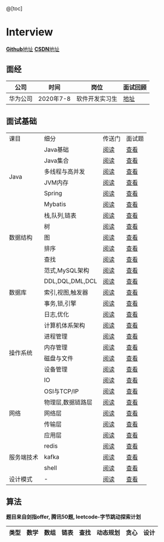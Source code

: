 @[toc]

# Interview

[**Github**地址](https://github.com/Yexiaomo/interview)
[**CSDN**地址](https://blog.csdn.net/qq_32603745)

## 面经

|公司|时间|岗位|面试回顾|
|-|-|-|-|
|华为公司|2020年7-8|软件开发实习生|[地址](https://github.com/Yexiaomo/interview/blob/master/interview-notes/2020-huawei.md)|


## 面试基础

<table>
    <tr>
        <td>课目</td>
        <td>细分</td>
        <td>传送门</td>
        <td>面试题</td>
    </tr>
    <tr>
        <td rowspan="6">Java</td>
        <td>Java基础</td>
        <td><a href="https://github.com/Yexiaomo/interview/blob/master/java/java-base.md">阅读</a></td>
        <td><a href="">查看</a></td>
    </tr>
    <tr>
        <td>Java集合</td>
        <td><a href="">阅读</a></td>
        <td><a href="">查看</a></td>
    </tr>
    <tr>
        <td>多线程与高并发</td>
        <td><a href="">阅读</a></td>
        <td><a href="">查看</a></td>
    </tr>
    <tr>
        <td>JVM内存</td>
        <td><a href="">阅读</a></td>
        <td><a href="">查看</a></td>
    </tr>
    <tr>
        <td>Spring</td>
        <td><a href="">阅读</a></td>
        <td><a href="">查看</a></td>
    </tr>
    <tr>
        <td>Mybatis</td>
        <td><a href="">阅读</a></td>
        <td><a href="">查看</a></td>
    </tr>
    <tr>
        <td rowspan="5">数据结构</td>
        <td>栈,队列,链表</td>
        <td><a href="">阅读</a></td>
        <td><a href="">查看</a></td>
    </tr>
    <tr>
        <td>树</td>
        <td><a href="">阅读</a></td>
        <td><a href="">查看</a></td>
    </tr>
    <tr>
        <td>图</td>
        <td><a href="">阅读</a></td>
        <td><a href="">查看</a></td>
    </tr>
    <tr>
        <td>排序</td>
        <td><a href="">阅读</a></td>
        <td><a href="">查看</a></td>
    </tr>
    <tr>
        <td>查找</td>
        <td><a href="">阅读</a></td>
        <td><a href="">查看</a></td>
    </tr>
    <tr>
        <td rowspan="5">数据库</td>
        <td>范式,MySQL架构</td>
        <td><a href="">阅读</a></td>
        <td><a href="">查看</a></td>
    </tr>
    <tr>
        <td>DDL,DQL,DML,DCL</td>
        <td><a href="">阅读</a></td>
        <td><a href="">查看</a></td>
    </tr>
    <tr>
        <td>索引,视图,触发器</td>
        <td><a href="">阅读</a></td>
        <td><a href="">查看</a></td>
    </tr>
    <tr>
        <td>事务,锁,引擎</td>
        <td><a href="">阅读</a></td>
        <td><a href="">查看</a></td>
    </tr>
    <tr>
        <td>日志,优化</td>
        <td><a href="">阅读</a></td>
        <td><a href="">查看</a></td>
    </tr>
    <tr>
        <td rowspan="6">操作系统</td>
        <td>计算机体系架构</td>
        <td><a href="">阅读</a></td>
        <td><a href="">查看</a></td>
    </tr>
    <tr>
        <td>进程管理</td>
        <td><a href="">阅读</a></td>
        <td><a href="">查看</a></td>
    </tr>
    <tr>
        <td>内存管理</td>
        <td><a href="">阅读</a></td>
        <td><a href="">查看</a></td>
    </tr>
    <tr>
        <td>磁盘与文件</td>
        <td><a href="">阅读</a></td>
        <td><a href="">查看</a></td>
    </tr>
    <tr>
        <td>设备管理</td>
        <td><a href="">阅读</a></td>
        <td><a href="">查看</a></td>
    </tr>
    <tr>
        <td>IO</td>
        <td><a href="">阅读</a></td>
        <td><a href="">查看</a></td>
    </tr>
    <tr>
        <td rowspan="5">网络</td>
        <td>OSI与TCP/IP</td>
        <td><a href="">阅读</a></td>
        <td><a href="">查看</a></td>
    </tr>
    <tr>
        <td>物理层,数据链路层</td>
        <td><a href="">阅读</a></td>
        <td><a href="">查看</a></td>
    </tr>
    <tr>
        <td>网络层</td>
        <td><a href="">阅读</a></td>
        <td><a href="">查看</a></td>
    </tr>
    <tr>
        <td>传输层</td>
        <td><a href="">阅读</a></td>
        <td><a href="">查看</a></td>
    </tr>
    <tr>
        <td>应用层</td>
        <td><a href="">阅读</a></td>
        <td><a href="">查看</a></td>
    </tr>
    <tr>
        <td rowspan="3">服务端技术</td>
        <td>redis</td>
        <td><a href="">阅读</a></td>
        <td><a href="">查看</a></td>
    </tr>
    <tr>
        <td>kafka</td>
        <td><a href="">阅读</a></td>
        <td><a href="">查看</a></td>
    </tr>
    <tr>
        <td>shell</td>
        <td><a href="">阅读</a></td>
        <td><a href="">查看</a></td>
    </tr>
        <tr>
        <td rowspan="1">设计模式</td>
        <td>-</td>
        <td><a href="">阅读</a></td>
        <td><a href="">查看</a></td>
    </tr>
</table>

## 算法

**题目来自剑指offer, 腾讯50题, leetcode-字节跳动探索计划**

|类型|数学|数组|链表|查找|动态规划|贪心|设计|
|-|-|-|-|-|-|-|-|
